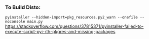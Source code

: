 
### To Build Disto: 
`pyinstaller --hidden-import=pkg_resources.py2_warn --onefile --noconsole main.py`
https://stackoverflow.com/questions/37815371/pyinstaller-failed-to-execute-script-pyi-rth-pkgres-and-missing-packages
